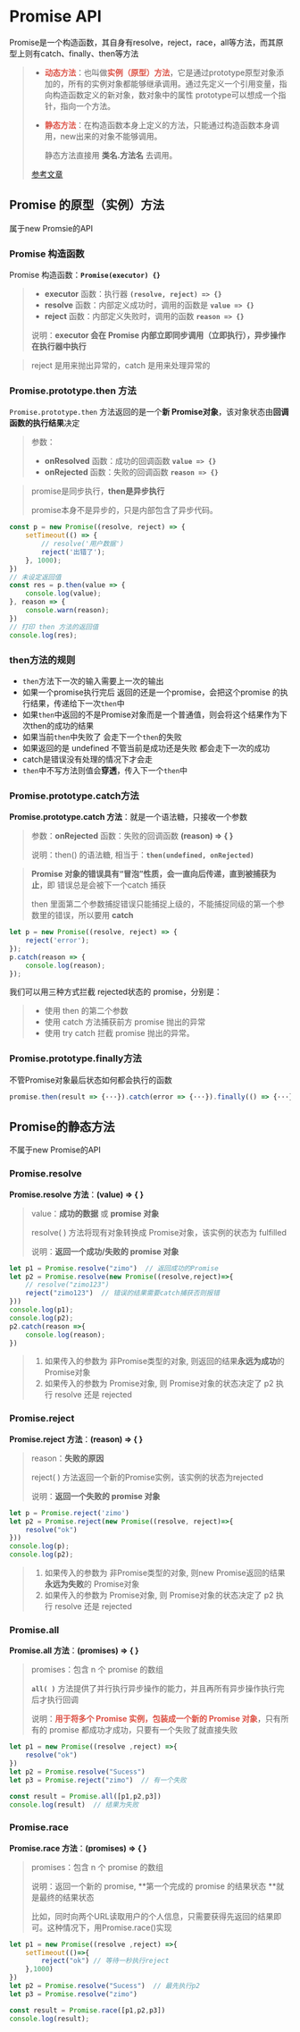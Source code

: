 # Promise API

Promise是一个构造函数，其自身有resolve，reject，race，all等方法，而其原型上则有catch、finally、then等方法

> - <strong style="color:#DD5145">动态方法</strong>：也叫做<strong style="color:#DD5145">实例（原型）方法</strong>，它是通过prototype原型对象添加的，所有的实例对象都能够继承调用。通过先定义一个引用变量，指向构造函数定义的新对象，数对象中的属性 prototype可以想成一个指针，指向一个方法。
>
> - <strong style="color:#DD5145">静态方法</strong>：在构造函数本身上定义的方法，只能通过构造函数本身调用，new出来的对象不能够调用。
>
>   静态方法直接用 **类名.方法名** 去调用。
>
> [参考文章](https://blog.csdn.net/qiuqiula_/article/details/100138750)

## Promise 的原型（实例）方法

属于new Promsie的API

### Promise 构造函数

Promise 构造函数：**`Promise(executor) {}`**

> - **executor** 函数：执行器 **`(resolve, reject) => {}`**
> - **resolve** 函数：内部定义成功时，调用的函数是 **`value => {}`**
> - **reject** 函数：内部定义失败时，调用的函数 **`reason => {}`**
>
> 说明：**executor 会在 Promise 内部立即同步调用（立即执行），异步操作在执行器中执行**

> reject 是用来抛出异常的，catch 是用来处理异常的

### Promise.prototype.then 方法

`Promise.prototype.then` 方法返回的是一个**新 Promise对象**，该对象状态由**回调函数的执行结果**决定

> 参数：
>
> - **onResolved** 函数：成功的回调函数 **`value => {}`**
> - **onRejected** 函数：失败的回调函数 **`reason => {}`**

> promise是同步执行，**then是异步执行**
>
> promise本身不是异步的，只是内部包含了异步代码。

```javascript
const p = new Promise((resolve, reject) => {
    setTimeout(() => {
        // resolve('用户数据')
        reject('出错了');
    }, 1000);
})
// 未设定返回值
const res = p.then(value => {
    console.log(value);
}, reason => {
    console.warn(reason);
})
// 打印 then 方法的返回值
console.log(res);
```

###  then方法的规则

- `then`方法下一次的输入需要上一次的输出
- 如果一个promise执行完后 返回的还是一个promise，会把这个promise 的执行结果，传递给下一次`then`中
- 如果`then`中返回的不是Promise对象而是一个普通值，则会将这个结果作为下次then的成功的结果
- 如果当前`then`中失败了 会走下一个`then`的失败
- 如果返回的是 undefined 不管当前是成功还是失败 都会走下一次的成功
- catch是错误没有处理的情况下才会走
- `then`中不写方法则值会**穿透**，传入下一个`then`中



### Promise.prototype.catch方法

**Promise.prototype.catch 方法**：就是一个语法糖，只接收一个参数

> 参数：**onRejected** 函数：失败的回调函数 **(reason) => { }**
>
> 说明：then() 的语法糖, 相当于：**`then(undefined, onRejected)`**

> **Promise 对象的错误具有“冒泡”性质，会一直向后传递，直到被捕获为止**，即 错误总是会被下一个catch 捕获
>
> then 里面第二个参数捕捉错误只能捕捉上级的，不能捕捉同级的第一个参数里的错误，所以要用 **catch**

```javascript
let p = new Promise((resolve, reject) => {
    reject('error');
});
p.catch(reason => {
    console.log(reason);
});
```

我们可以用三种方式拦截 rejected状态的 promise，分别是：

> - 使用 then 的第二个参数
> - 使用 catch 方法捕获前方 promise 抛出的异常
> - 使用 try catch 拦截 promise 抛出的异常。

### Promise.prototype.finally方法

不管Promise对象最后状态如何都会执行的函数

```javascript
promise.then(result => {···}).catch(error => {···}).finally(() => {···});
```



## Promise的静态方法

不属于new Promise的API

### Promise.resolve

**Promise.resolve 方法**：**(value) => { }**

> value：**成功的数据** 或 **promise 对象**
>
> resolve( ) 方法将现有对象转换成 Promise对象，该实例的状态为 fulfilled
>
> 说明：**返回一个成功/失败的 promise 对象**

```javascript
let p1 = Promise.resolve("zimo")  // 返回成功的Promise
let p2 = Promise.resolve(new Promise((resolve,reject)=>{
	// resolve("zimo123")
	reject("zimo123")  // 错误的结果需要catch捕获否则报错
}))
console.log(p1);
console.log(p2);
p2.catch(reason =>{
	console.log(reason);
})
```

> 1. 如果传入的参数为 非Promise类型的对象, 则返回的结果**永远为成功**的 Promise对象
> 2. 如果传入的参数为 Promise对象, 则 Promise对象的状态决定了 p2 执行 resolve 还是 rejected

### Promise.reject

**Promise.reject 方法**：**(reason) => { }**

> reason：**失败的原因**
>
> reject( ) 方法返回一个新的Promise实例，该实例的状态为rejected
>
> 说明：**返回一个失败的 promise 对象**

```javascript
let p = Promise.reject('zimo')
let p2 = Promise.reject(new Promise((resolve, reject)=>{
    resolve("ok")
}))
console.log(p);
console.log(p2);
```

> 1. 如果传入的参数为 非Promise类型的对象, 则new Promise返回的结果**永远为失败**的 Promise对象
> 2. 如果传入的参数为 Promise对象, 则 Promise对象的状态决定了 p2 执行 resolve 还是 rejected

### Promise.all

**Promise.all 方法**：**(promises) => { }**

> promises：包含 n 个 promise 的数组
>
> **`all( )`** 方法提供了并行执行异步操作的能力，并且再所有异步操作执行完后才执行回调
>
> 说明：<strong style="color:#DD5145">用于将多个 Promise 实例，包装成一个新的 Promise 对象</strong>，只有所有的 promise 都成功才成功，只要有一个失败了就直接失败

```javascript
let p1 = new Promise((resolve ,reject) =>{
	resolve("ok")
})
let p2 = Promise.resolve("Sucess")
let p3 = Promise.reject("zimo")  // 有一个失败

const result = Promise.all([p1,p2,p3])
console.log(result)  // 结果为失败
```

### Promise.race

**Promise.race 方法**：**(promises) => { }**

> promises：包含 n 个 promise 的数组
>
> 说明：返回一个新的 promise, **第一个完成的 promise 的结果状态 **就是最终的结果状态
>
> 比如，同时向两个URL读取用户的个人信息，只需要获得先返回的结果即可。这种情况下，用Promise.race()实现

```javascript
let p1 = new Promise((resolve ,reject) =>{
    setTimeout(()=>{
        reject("ok") // 等待一秒执行reject
    },1000)
})
let p2 = Promise.resolve("Sucess")  // 最先执行p2
let p3 = Promise.resolve("zimo")

const result = Promise.race([p1,p2,p3])
console.log(result);
```


